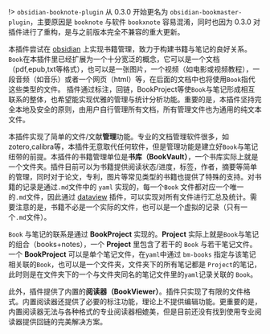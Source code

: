 <!-- # 简介 -->

!> `obsidian-booknote-plugin` 从 0.3.0 开始更名为 `obsidian-bookmaster-plugin`，主要原因是 `booknote` 与软件 `bookxnote` 容易混淆，同时也因为 0.3.0 对插件进行了重构，是与之前版本完全不兼容的重大更新。

本插件尝试在 [obsidian](https://obsidian.md/) 上实现书籍管理，致力于构建书籍与笔记的良好关系。`Book`在本插件里已经扩展为一个十分宽泛的概念，它可以是一个文档（pdf,epub,txt等格式），也可以是一张图片，一个视频（如电影或视频教程），一段音频（如音乐）或者一个网页（html）等，在后面的文档中也将使用`Book`指代这些类型的文件。
插件通过标注，回链，BookProject等使`Book`与笔记形成相互联系的整体，也希望能实现优雅的管理与统计分析功能。重要的是，本插件坚持完全本地及安全的原则，由用户自行管理所有文档，所有管理文件也为通用的纯文本文件。

<!--!> 但是目前主要侧重于文档管理，尤其是文献管理。 -->

本插件实现了简单的文件/文献**管理**功能。专业的文档管理软件很多，如zotero,calibra等，本插件无意取代任何软件，但是管理功能是建立好`Book`与笔记纽带的前提。本插件的书籍管理单位是**书库（BookVault）**，一个书库实际上就是一个文件夹。插件目前可以为书籍提供阅读状态/进度，标签，作者，摘要等简单的管理，同时对于论文，专利，图片等常见类型的书籍也提供了特殊的支持。对书籍的记录是通过`.md`文件中的 `yaml` 实现的，每一个`Book` 文件都对应一个唯一的`.md`文件，因此通过 [dataview](https://github.com/blacksmithgu/obsidian-dataview) 插件，可以实现对所有文件进行汇总及统计。需要注意的是，书籍不必是一个实际的文件，也可以是一个虚拟的记录（只有一个`.md`文件）。


`Book` 与笔记的联系是通过 **BookProject** 实现的。**Project** 实际上就是`Book`与笔记的组合（books+notes），一个 **Project** 里包含了若干的 `Book` 与若干笔记文件。一个 **BookProject** 可以是单个笔记文件，在`yaml`中通过 `bm-books` 指定与该笔记相关联的`Book`，也可以是一个文件夹，文件夹下的所有笔记都是 `Project`的笔记，此时则是在文件夹下的一个与文件夹同名的笔记文件里的`yaml`记录关联的 `Book`。

<!--实际上这并不是一个新概念，很多的笔记软件都有这个功能，如 MarginNote, LiqueText，甚至有些书籍管理软件也有此类功能，如zotero，bookxnote pro等。然而对个人来讲，markdown类型的笔记是首选，图、表、代码、公式几个元素都是刚需。有些书籍软件也提供简单的markdown笔记功能，但是往往差强人意，与专业笔记软件相去甚远。-->

<!-- TODO: 支持列表 -->

此外，插件提供了内置的**阅读器（BookViewer）**。插件只实现了有限的文件格式。内置阅读器还提供了必要的标注功能，理论上不提供编辑功能。更重要的是，内置阅读器无法与各种格式的专业阅读器相媲美，但是目前还没有找到使用专业阅读器提供回链的完美解决方案。
